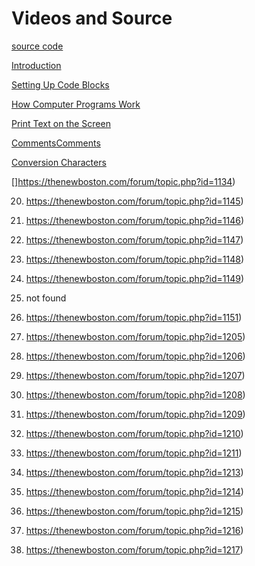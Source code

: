 # Videos and Source

[source code](https://github.com/buckyroberts/Source-Code-from-Tutorials/tree/master/C)

[Introduction](https://thenewboston.com/videos.php?cat=14)

[Setting Up Code Blocks](https://thenewboston.com/videos.php?cat=14&video=20020)

[How Computer Programs Work](https://thenewboston.com/videos.php?cat=14&video=20021)

[Print Text on the Screen](https://thenewboston.com/videos.php?cat=14&video=20022)

[CommentsComments](https://thenewboston.com/videos.php?cat=14&video=20023)

[Conversion Characters](https://thenewboston.com/forum/topic.php?id=1131)

[](https://thenewboston.com/forum/topic.php?id=1133)

[]https://thenewboston.com/forum/topic.php?id=1134)

[](https://thenewboston.com/forum/topic.php?id=1157)

[](https://thenewboston.com/forum/topic.php?id=1136)

[](https://thenewboston.com/forum/topic.php?id=1137)

[](https://thenewboston.com/forum/topic.php?id=1138)

[](https://thenewboston.com/forum/topic.php?id=1139)

[](https://thenewboston.com/forum/topic.php?id=1140)

[](https://thenewboston.com/forum/topic.php?id=1141)

[](https://thenewboston.com/forum/topic.php?id=1142)

[](https://thenewboston.com/forum/topic.php?id=1143)

[](https://thenewboston.com/forum/topic.php?id=1144)

[]()

20. https://thenewboston.com/forum/topic.php?id=1145)

21. https://thenewboston.com/forum/topic.php?id=1146)

22. https://thenewboston.com/forum/topic.php?id=1147)

23. https://thenewboston.com/forum/topic.php?id=1148)

24. https://thenewboston.com/forum/topic.php?id=1149)

25. not found

26. https://thenewboston.com/forum/topic.php?id=1151)

27. https://thenewboston.com/forum/topic.php?id=1205)

28. https://thenewboston.com/forum/topic.php?id=1206)

29. https://thenewboston.com/forum/topic.php?id=1207)

30. https://thenewboston.com/forum/topic.php?id=1208)

31. https://thenewboston.com/forum/topic.php?id=1209)

32. https://thenewboston.com/forum/topic.php?id=1210)

33. https://thenewboston.com/forum/topic.php?id=1211)

34. https://thenewboston.com/forum/topic.php?id=1213)

35. https://thenewboston.com/forum/topic.php?id=1214)

36. https://thenewboston.com/forum/topic.php?id=1215)

37. https://thenewboston.com/forum/topic.php?id=1216)

38. https://thenewboston.com/forum/topic.php?id=1217)

